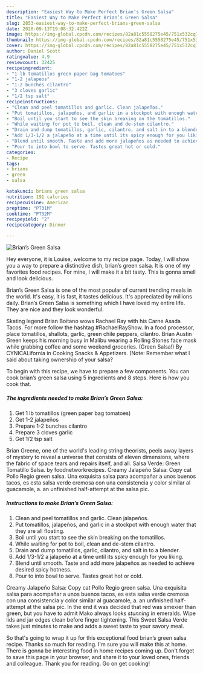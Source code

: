 ```yaml
---
description: "Easiest Way to Make Perfect Brian’s Green Salsa"
title: "Easiest Way to Make Perfect Brian’s Green Salsa"
slug: 2853-easiest-way-to-make-perfect-brians-green-salsa
date: 2020-09-13T19:08:32.422Z
image: https://img-global.cpcdn.com/recipes/82a81c5558275e45/751x532cq70/brians-green-salsa-recipe-main-photo.jpg
thumbnail: https://img-global.cpcdn.com/recipes/82a81c5558275e45/751x532cq70/brians-green-salsa-recipe-main-photo.jpg
cover: https://img-global.cpcdn.com/recipes/82a81c5558275e45/751x532cq70/brians-green-salsa-recipe-main-photo.jpg
author: Daniel Scott
ratingvalue: 4.9
reviewcount: 32425
recipeingredient:
- "1 lb tomatillos green paper bag tomatoes"
- "1-2 jalapeos"
- "1-2 bunches cilantro"
- "3 cloves garlic"
- "1/2 tsp salt"
recipeinstructions:
- "Clean and peel tomatillos and garlic. Clean jalapeños."
- "Put tomatillos, jalapeños, and garlic in a stockpot with enough water that they are all floating."
- "Boil until you start to see the skin breaking on the tomatillos."
- "While waiting for pot to boil, clean and de-stem cilantro."
- "Drain and dump tomatillos, garlic, cilantro, and salt in to a blender."
- "Add 1/3-1/2 a jalapeño at a time until its spicy enough for you liking."
- "Blend until smooth. Taste and add more jalapeños as needed to achieve desired spicy hotness."
- "Pour to into bowl to serve. Tastes great hot or cold."
categories:
- Recipe
tags:
- brians
- green
- salsa

katakunci: brians green salsa 
nutrition: 191 calories
recipecuisine: American
preptime: "PT31M"
cooktime: "PT32M"
recipeyield: "2"
recipecategory: Dinner

---
```



![Brian’s Green Salsa](https://img-global.cpcdn.com/recipes/82a81c5558275e45/751x532cq70/brians-green-salsa-recipe-main-photo.jpg)

Hey everyone, it is Louise, welcome to my recipe page. Today, I will show you a way to prepare a distinctive dish, brian’s green salsa. It is one of my favorites food recipes. For mine, I will make it a bit tasty. This is gonna smell and look delicious.

Brian’s Green Salsa is one of the most popular of current trending meals in the world. It's easy, it is fast, it tastes delicious. It's appreciated by millions daily. Brian’s Green Salsa is something which I have loved my entire life. They are nice and they look wonderful.

Skating legend Brian Boitano wows Rachael Ray with his Carne Asada Tacos. For more follow the hashtag #RachaelRayShow. In a food processor, place tomatillos, shallots, garlic, green chile peppers, cilantro. Brian Austin Green keeps his morning busy in Malibu wearing a Rolling Stones face mask while grabbing coffee and some weekend groceries. (Green Salsa!) By CYNICALifornia in Cooking Snacks &amp; Appetizers. (Note: Remember what I said about taking ownership of your salsa?


To begin with this recipe, we have to prepare a few components. You can cook brian’s green salsa using 5 ingredients and 8 steps. Here is how you cook that.

<!--inarticleads1-->

##### The ingredients needed to make Brian’s Green Salsa:

1. Get 1 lb tomatillos (green paper bag tomatoes)
1. Get 1-2 jalapeños
1. Prepare 1-2 bunches cilantro
1. Prepare 3 cloves garlic
1. Get 1/2 tsp salt


Brian Greene, one of the world&#39;s leading string theorists, peels away layers of mystery to reveal a universe that consists of eleven dimensions, where the fabric of space tears and repairs itself, and all. Salsa Verde: Green Tomatillo Salsa. by foodnetworkrecipes. Creamy Jalapeño Salsa: Copy cat Pollo Regio green salsa. Una exquisita salsa para acompañar a unos buenos tacos, es esta salsa verde cremosa con una consistencia y color similar al guacamole, a. an unfinished half-attempt at the salsa pic. 

<!--inarticleads2-->

##### Instructions to make Brian’s Green Salsa:

1. Clean and peel tomatillos and garlic. Clean jalapeños.
1. Put tomatillos, jalapeños, and garlic in a stockpot with enough water that they are all floating.
1. Boil until you start to see the skin breaking on the tomatillos.
1. While waiting for pot to boil, clean and de-stem cilantro.
1. Drain and dump tomatillos, garlic, cilantro, and salt in to a blender.
1. Add 1/3-1/2 a jalapeño at a time until its spicy enough for you liking.
1. Blend until smooth. Taste and add more jalapeños as needed to achieve desired spicy hotness.
1. Pour to into bowl to serve. Tastes great hot or cold.


Creamy Jalapeño Salsa: Copy cat Pollo Regio green salsa. Una exquisita salsa para acompañar a unos buenos tacos, es esta salsa verde cremosa con una consistencia y color similar al guacamole, a. an unfinished half-attempt at the salsa pic. In the end it was decided that red was smexier than green, but you have to admit Mako always looks *stunning* in emeralds. Wipe lids and jar edges clean before finger tightening. This Sweet Salsa Verde takes just minutes to make and adds a sweet taste to your savory meal. 

So that's going to wrap it up for this exceptional food brian’s green salsa recipe. Thanks so much for reading. I'm sure you will make this at home. There is gonna be interesting food in home recipes coming up. Don't forget to save this page in your browser, and share it to your loved ones, friends and colleague. Thank you for reading. Go on get cooking!
